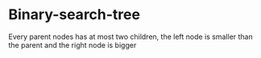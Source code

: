 # Binary-search-tree

Every parent nodes has at most two children, the left node is smaller than the parent and the right node is bigger